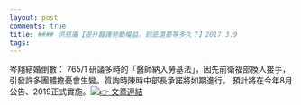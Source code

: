 ```yaml
---
layout: post
comments: true
title: #### 洪慈庸【提升醫護勞動權益，到底還要等多久？】2017.3.9
tags: 
---
```


岑翔結婚倒數： 765/1
研議多時的「醫師納入勞基法」，因先前衛福部換人接手，
<wbr>引發許多團體擔憂會生變。質詢時陳時中部長承諾將如期進行，
<wbr>預計將在今年8月公告、2019正式實施。[![👉](https://mail.google.com/mail/e/1f449) 文章連結](https://goo.gl/QxXaAn)

![]()
